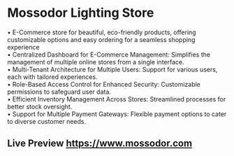 # Mossodor Lighting Store

• E-Commerce store for beautiful, eco-friendly products, offering customizable options and easy ordering for a seamless shopping experience <br />
• Centralized Dashboard for E-Commerce Management: Simplifies the management of multiple online stores from a single interface.<br />
• Multi-Tenant Architecture for Multiple Users: Support for various users, each with tailored experiences.<br />
• Role-Based Access Control for Enhanced Security: Customizable permissions to safeguard user data.<br />
• Efficient Inventory Management Across Stores: Streamlined processes for better stock oversight.<br />
• Support for Multiple Payment Gateways: Flexible payment options to cater to diverse customer needs.<br />

## Live Preview https://www.mossodor.com
